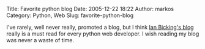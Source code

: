 Title: Favorite python blog
Date: 2005-12-22 18:22
Author: markos
Category: Python, Web
Slug: favorite-python-blog

I've rarely, well never really, promoted a blog, but I think [Ian
Bicking's blog](http://blog.ianbicking.org/ "Ian's blog") really is a
must read for every python web developer. I wish reading my blog was
never a waste of time.

